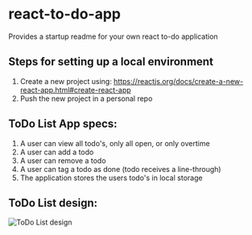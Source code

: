 # react-to-do-app
Provides a startup readme for your own react to-do application

## Steps for setting up a local environment
1.  Create a new project using: https://reactjs.org/docs/create-a-new-react-app.html#create-react-app
1.  Push the new project in a personal repo

## ToDo List App specs:
1.  A user can view all todo's, only all open, or only overtime
1.  A user can add a todo
1.  A user can remove a todo
1.  A user can tag a todo as done (todo receives a line-through)
1.  The application stores the users todo's in local storage

## ToDo List design:
![ToDo List design](https://www.paratroopers.dev/img/IMG_20191118_150016.jpg)
